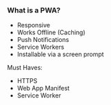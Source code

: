 ### What is a PWA?

- Responsive
- Works Offline (Caching)
- Push Notifications
- Service Workers
- Installable via a screen prompt

Must Haves: 
- HTTPS
- Web App Manifest
- Service Worker
